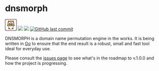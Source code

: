 # dnsmorph

[![baby-gopher](https://raw.githubusercontent.com/drnic/babygopher-site/gh-pages/images/babygopher-logo-small.png)](http://www.babygopher.org)
[![](https://img.shields.io/github/issues-raw/errantbot/dnsmorph.svg)](https://github.com/errantbot/dnsmorph/issues)
[![](https://img.shields.io/github/issues-closed-raw/errantbot/dnsmorph.svg)](https://github.com/errantbot/dnsmorph/issues?q=is%3Aissue+is%3Aclosed)
[![GitHub last commit](https://img.shields.io/github/last-commit/errantbot/dnsmorph.svg)](https://github.com/errantbot/dnsmorph/commit/master)

DNSMORPH is a domain name permutation engine in the works. It is being written in [Go](https://golang.org/) to ensure that the end result is a robust, small and fast tool ideal for everyday use.

Please consult the [issues page](https://github.com/errantbot/dnsmorph/issues) to see what's in the roadmap to v.1.0.0 and how the project is progressing.